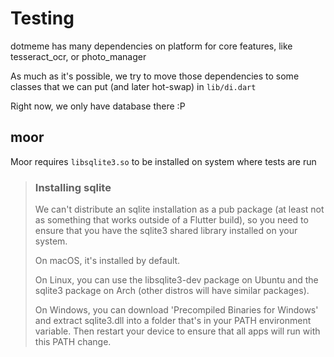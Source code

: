 # Testing

dotmeme has many dependencies on platform for core features, like tesseract_ocr, or photo_manager

As much as it's possible, we try to move those dependencies to some classes that we can put (and later hot-swap) in `lib/di.dart`

Right now, we only have database there :P

## moor

Moor requires `libsqlite3.so` to be installed on system where tests are run

> ### Installing sqlite
>
> We can't distribute an sqlite installation as a pub package (at least not as something that works outside of a Flutter build), so you need to ensure that you have the sqlite3 shared library installed on your system.
>
> On macOS, it's installed by default.
>
> On Linux, you can use the libsqlite3-dev package on Ubuntu and the sqlite3 package on Arch (other distros will have similar packages).
>
> On Windows, you can download 'Precompiled Binaries for Windows' and extract sqlite3.dll into a folder that's in your PATH environment variable. Then restart your device to ensure that all apps will run with this PATH change.
